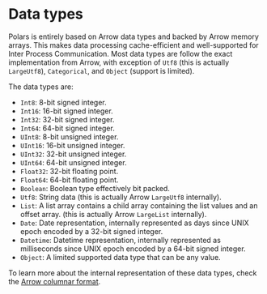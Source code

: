 # Data types

Polars is entirely based on Arrow data types and backed by Arrow memory arrays. This makes data processing
cache-efficient and well-supported for Inter Process Communication. Most data types are follow the exact implementation
from Arrow, with exception of `Utf8` (this is actually `LargeUtf8`), `Categorical`, and `Object` (support is limited).

The data types are:

- `Int8`: 8-bit signed integer.
- `Int16`: 16-bit signed integer.
- `Int32`: 32-bit signed integer.
- `Int64`: 64-bit signed integer.
- `UInt8`: 8-bit unsigned integer.
- `UInt16`: 16-bit unsigned integer.
- `UInt32`: 32-bit unsigned integer.
- `UInt64`: 64-bit unsigned integer.
- `Float32`: 32-bit floating point.
- `Float64`: 64-bit floating point.
- `Boolean`: Boolean type effectively bit packed.
- `Utf8`: String data (this is actually Arrow `LargeUtf8` internally).
- `List`: A list array contains a child array containing the list values and an offset array. (this is actually Arrow `LargeList` internally).
- `Date`: Date representation, internally represented as days since UNIX epoch encoded by a 32-bit signed integer.
- `Datetime`: Datetime representation, internally represented as milliseconds since UNIX epoch encoded by a 64-bit signed integer.
- `Object`: A limited supported data type that can be any value.

To learn more about the internal representation of these data types, check the [Arrow columnar format](https://arrow.apache.org/docs/format/Columnar.html).
